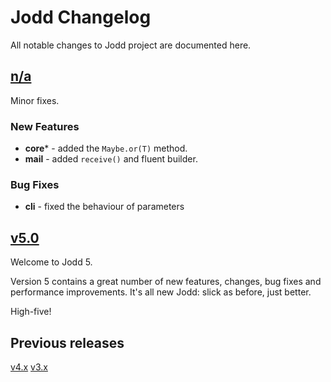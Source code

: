 # Jodd Changelog

All notable changes to Jodd project are documented here.


## [n/a](https://github.com/oblac/jodd/compare/v5.0.0...master)

Minor fixes.

### New Features

+ **core*** - added the `Maybe.or(T)` method.
+ **mail** - added `receive()` and fluent builder.

### Bug Fixes

+ **cli** - fixed the behaviour of parameters


## [v5.0](https://github.com/oblac/jodd/compare/v4.3.2...v5.0.0)

Welcome to Jodd 5.

Version 5 contains a great number of new features, changes, bug fixes and performance improvements. It's all new Jodd: slick as before, just better. 

High-five!

## Previous releases

[v4.x](CHANGELOG_v4.md)
[v3.x](CHANGELOG_v3.md)
